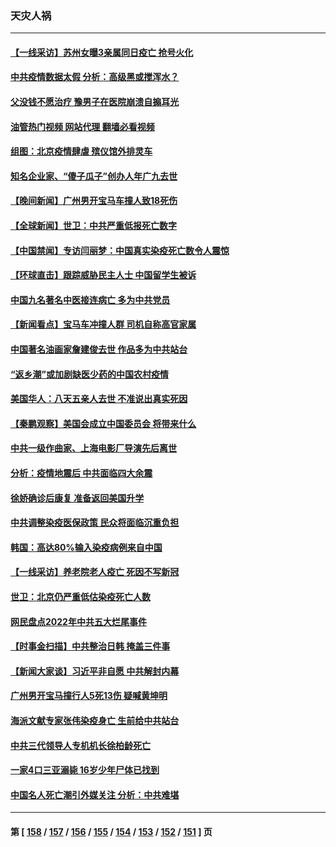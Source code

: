 ### 天灾人祸
---
#### [【一线采访】苏州女曝3亲属同日疫亡 抢号火化](../../pages/ncid280/n13905370.md?01130445) 
#### [中共疫情数据太假 分析：高级黑或搅浑水？](../../pages/ncid280/n13905345.md?01130445) 
#### [父没钱不愿治疗 豫男子在医院崩溃自搧耳光](../../pages/ncid280/n13905318.md?01130445) 
#### [油管热门视频 网站代理 翻墙必看视频](http://138.2.39.72:81/youtube.html?epic-marker?01130445)
#### [组图：北京疫情肆虐 殡仪馆外排灵车](../../pages/ncid280/n13905369.md?01130445) 
#### [知名企业家、“傻子瓜子”创办人年广九去世](../../pages/ncid280/n13905354.md?01130445) 
#### [【晚间新闻】广州男开宝马车撞人致18死伤](../../pages/ncid280/n13905330.md?01130445) 
#### [【全球新闻】世卫：中共严重低报死亡数字](../../pages/ncid280/n13905329.md?01130445) 
#### [【中国禁闻】专访闫丽梦：中国真实染疫死亡数令人震惊](../../pages/ncid280/n13904954.md?01130445) 
#### [【环球直击】跟踪威胁民主人士 中国留学生被诉](../../pages/ncid280/n13904949.md?01130445) 
#### [中国九名著名中医接连病亡 多为中共党员](../../pages/ncid280/n13905179.md?01130445) 
#### [【新闻看点】宝马车冲撞人群 司机自称高官家属](../../pages/ncid280/n13904967.md?01130445) 
#### [中国著名油画家詹建俊去世 作品多为中共站台](../../pages/ncid280/n13905015.md?01130445) 
#### [“返乡潮”或加剧缺医少药的中国农村疫情](../../pages/ncid280/n13904872.md?01130445) 
#### [美国华人：八天五亲人去世 不准说出真实死因](../../pages/ncid280/n13904818.md?01130445) 
#### [【秦鹏观察】美国会成立中国委员会 将带来什么](../../pages/ncid280/n13904962.md?01130445) 
#### [中共一级作曲家、上海电影厂导演先后离世](../../pages/ncid280/n13904939.md?01130445) 
#### [分析：疫情地震后 中共面临四大余震](../../pages/ncid280/n13904852.md?01130445) 
#### [徐娇确诊后康复 准备返回美国升学](../../pages/ncid280/n13904822.md?01130445) 
#### [中共调整染疫医保政策 民众将面临沉重负担](../../pages/ncid280/n13904658.md?01130445) 
#### [韩国：高达80%输入染疫病例来自中国](../../pages/ncid280/n13904777.md?01130445) 
#### [【一线采访】养老院老人疫亡 死因不写新冠](../../pages/ncid280/n13904494.md?01130445) 
#### [世卫：北京仍严重低估染疫死亡人数](../../pages/ncid280/n13904764.md?01130445) 
#### [网民盘点2022年中共五大烂尾事件](../../pages/ncid280/n13904688.md?01130445) 
#### [【时事金扫描】中共整治日韩 掩盖三件事](../../pages/ncid280/n13904725.md?01130445) 
#### [【新闻大家谈】习近平非自愿 中共解封内幕](../../pages/ncid280/n13904696.md?01130445) 
#### [广州男开宝马撞行人5死13伤 疑喊黄坤明](../../pages/ncid280/n13904660.md?01130445) 
#### [海派文献专家张伟染疫身亡 生前给中共站台](../../pages/ncid280/n13904559.md?01130445) 
#### [中共三代领导人专机机长徐柏龄死亡](../../pages/ncid280/n13904491.md?01130445) 
#### [一家4口三亚溺毙 16岁少年尸体已找到](../../pages/ncid280/n13904537.md?01130445) 
#### [中国名人死亡潮引外媒关注 分析：中共难堪](../../pages/ncid280/n13904469.md?01130445) 

---
#### 第 [ [158](./158.md?01130445) / [157](./157.md?01130445) / [156](./156.md?01130445) / [155](./155.md?01130445) / [154](./154.md?01130445) / [153](./153.md?01130445) / [152](./152.md?01130445) / [151](./151.md?01130445) ] 页
